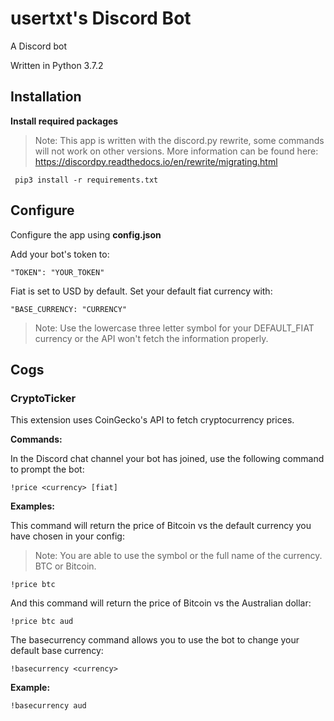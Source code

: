 # usertxt's Discord Bot
A Discord bot

Written in Python 3.7.2

## Installation

**Install required packages**

> Note: This app is written with the discord.py rewrite, some commands will not work on other versions. More information can be found here: https://discordpy.readthedocs.io/en/rewrite/migrating.html

```
 pip3 install -r requirements.txt
```


## Configure

Configure the app using **config.json**

Add your bot's token to:
```
"TOKEN": "YOUR_TOKEN"
```

Fiat is set to USD by default. Set your default fiat currency with:
```
"BASE_CURRENCY: "CURRENCY"
```
>Note: Use the lowercase three letter symbol for your DEFAULT_FIAT currency or the API won't fetch the information properly.

## Cogs

### CryptoTicker
This extension uses CoinGecko's API to fetch cryptocurrency prices.

**Commands:**

In the Discord chat channel your bot has joined, use the following command to prompt the bot:
```
!price <currency> [fiat] 
```

**Examples:**

This command will return the price of Bitcoin vs the default currency you have chosen in your config:
> Note: You are able to use the symbol or the full name of the currency. BTC or Bitcoin.
```
!price btc
```

And this command will return the price of Bitcoin vs the Australian dollar:

```
!price btc aud
```

The basecurrency command allows you to use the bot to change your default base currency:

```
!basecurrency <currency>
```

**Example:**

```
!basecurrency aud
```
